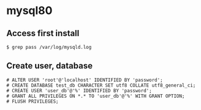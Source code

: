 # mysql80

## Access first install
```console
$ grep pass /var/log/mysqld.log
```

## Create user, database
```code
# ALTER USER 'root'@'localhost' IDENTIFIED BY 'password';
# CREATE DATABASE test_db CHARACTER SET utf8 COLLATE utf8_general_ci;
# CREATE USER 'user_db'@'%' IDENTIFIED BY 'password';
# GRANT ALL PRIVILEGES ON *.* TO 'user_db'@'%' WITH GRANT OPTION;
# FLUSH PRIVILEGES;
```
